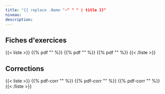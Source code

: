 ```yaml
---
title: "{{ replace .Name "-" " " | title }}"
niveau:
description:
---
```


<h2 class="ui horizontal divider header">Fiches d'exercices</h2>


{{< liste >}}
	{{% pdf ""  %}}
	{{% pdf ""  %}}
	{{% pdf ""  %}}
{{< /liste >}}

<div class="ui hidden divider"></div>
<div class="ui hidden divider"></div>

<h2 class="ui horizontal divider header">Corrections</h2>


{{< liste >}}
	{{% pdf-corr ""  %}}
	{{% pdf-corr ""  %}}
	{{% pdf-corr ""  %}}
{{< /liste >}}


